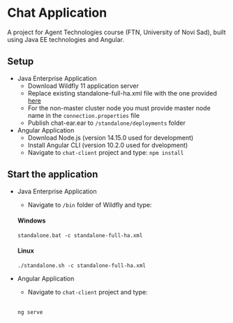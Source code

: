 # Chat Application

A project for Agent Technologies course (FTN, University of Novi Sad), built using Java EE technologies and Angular.

## Setup ##
* Java Enterprise Application
  * Download Wildfly 11 application server
  * Replace existing standalone-full-ha.xml file with the one provided [here](https://github.com/tamararankovic/chat_zadatak/tree/master/wildfly-configuration)
  * For the non-master cluster node you must provide master node name in the ```connection.properties``` file
  * Publish chat-ear.ear to ```/standalone/deployments``` folder
* Angular Application
  * Download Node.js (version 14.15.0 used for development)
  * Install Angular CLI (version 10.2.0 used for dvelopment)
  * Navigate to ```chat-client``` project and type: ```npm install```
  
## Start the application ##

* Java Enterprise Application

  * Navigate to ```/bin``` folder of Wildfly and type:
  #### Windows ####
  ```
  standalone.bat -c standalone-full-ha.xml
  ```
  #### Linux ####
  ```
  ./standalone.sh -c standalone-full-ha.xml
* Angular Application

  * Navigate to ```chat-client``` project and type:
  </br>
  
  ```
  ng serve
  ```
